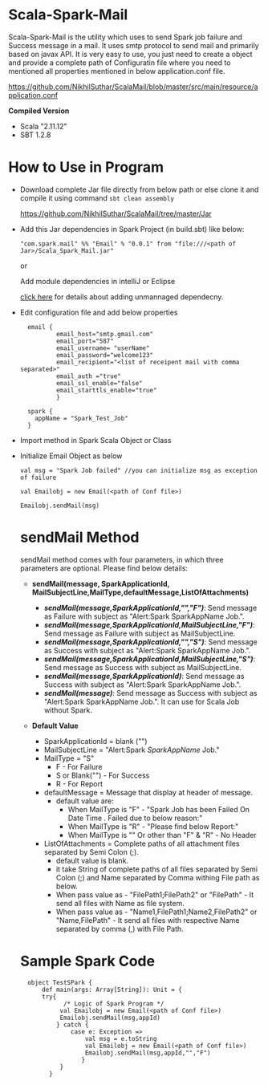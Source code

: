 # Scala-Spark-Mail
Scala-Spark-Mail is the utility which uses to send Spark job failure and Success message in a mail. It uses smtp protocol to send mail and primarily based on javax API. 
It is very easy to use, you just need to create a object and provide a complete path of Configuratin file where you need to mentioned all properties mentioned in below application.conf file.

https://github.com/NikhilSuthar/ScalaMail/blob/master/src/main/resource/application.conf

**Compiled Version**
* Scala "2.11.12"
* SBT 1.2.8

# How to Use in Program
* Download complete Jar file directly from below path or else clone it and compile it using command `sbt clean assembly`
 
    https://github.com/NikhilSuthar/ScalaMail/tree/master/Jar
  
* Add this Jar dependencies in Spark Project (in build.sbt) like below:
  
  `"com.spark.mail" %% "Email" % "0.0.1" from "file:///<path of Jar>/Scala_Spark_Mail.jar"`
   
   or 
   
   Add module dependencies in intelliJ or Eclipse
   
   
    [click here](https://www.scala-sbt.org/1.x/docs/Library-Dependencies.html) for details about adding unmannaged dependecny.
 
* Edit configuration file and add below properties 
  	
		email {
                email_host="smtp.gmail.com"
                email_port="587"
                email_username= "userName"
                email_password="welcome123"
                email_recipient="<list of receipent mail with comma separated>"
                email_auth ="true"
                email_ssl_enable="false"
                email_starttls_enable="true"
                }
        		
        spark {
          appName = "Spark_Test_Job"
        }


* Import method in Spark Scala Object or Class
* Initialize Email Object as below
   
   `val msg = "Spark Job failed" //you can initialize msg as exception of failure`
   
   `val Emailobj = new Email(<path of Conf file>)`
   
   `Emailobj.sendMail(msg)`
   
   # sendMail Method
   sendMail method comes with four parameters, in which three parameters are optional. Please find below details:
    
    * **sendMail(message, SparkApplicationId, MailSubjectLine,MailType,defaultMessage,ListOfAttachments)**
		* ***sendMail(message,SparkApplicationId,"","F")***: Send message as Failure with subject as "Alert:Spark SparkAppName Job.".
		* ***sendMail(message,SparkApplicationId,MailSubjectLine,"F")***: Send message as Failure with subject as MailSubjectLine.
		* ***sendMail(message,SparkApplicationId,"","S")***: Send message as Success with subject as "Alert:Spark SparkAppName Job.".
		* ***sendMail(message,SparkApplicationId,MailSubjectLine,"S")***: Send message as Success with subject as MailSubjectLine.
		* ***sendMail(message,SparkApplicationId)***: Send message as Success with subject as "Alert:Spark SparkAppName Job.". 
		* ***sendMail(message)***: Send message as Success with subject as "Alert:Spark SparkAppName Job.". It can use for Scala Job without Spark. 
		
    * **Default Value**
		* SparkApplicationId = blank ("")
		* MailSubjectLine = "Alert:Spark *SparkAppName* Job."
		* MailType = "S"  
			* F - For Failure 
			* S or Blank("") - For Success
			* R - For Report
		* defaultMessage = Message that display at header of message. 
		     * default value are:
		        * When MailType is "F" - "Spark Job <SparkJobName> has been Failed On Date Time <DateTime>.
		                                   Failed due to below reason:"
		        * When MailType is "R" - "Please find below Report:"
		        * When MailType is "" Or other than "F" & "R" - No Header
		*  ListOfAttachments = Complete paths of all attachment files separated by Semi Colon (;).
		      * default value is blank.
		      * it take String of complete paths of all files separated by Semi Colon (;) and Name separated by Comma withing File path as below. 
		      * When pass value as  - "FilePath1;FilePath2"	or "FilePath"
		                            -  It send all files with Name as file system.
              * When pass value as  - "Name1,FilePath1;Name2,FilePath2"	or "Name,FilePath"
		                            -  It send all files with respective Name separated by comma (,) with File Path.
   
  # Sample Spark Code
    	
		object TestSPark {
		    def main(args: Array[String]): Unit = {
			try{
			      /* Logic of Spark Program */
			     val Emailobj = new Email(<path of Conf file>)
			     Emailobj.sendMail(msg,appId)
			    } catch {
				    case e: Exception => 
					    val msg = e.toString
					    val Emailobj = new Email(<path of Conf file>)
					    Emailobj.sendMail(msg,appId,"","F")
				       }
			     }
		      }
 
